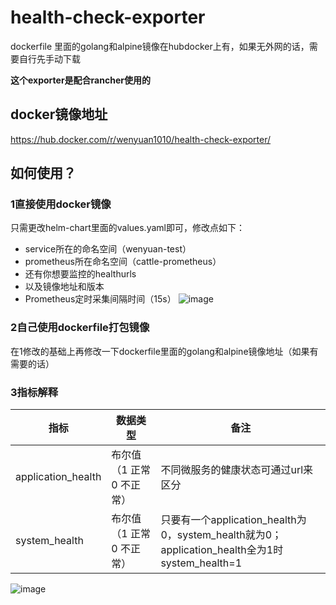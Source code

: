 # health-check-exporter
dockerfile 里面的golang和alpine镜像在hubdocker上有，如果无外网的话，需要自行先手动下载

**这个exporter是配合rancher使用的**

## docker镜像地址
https://hub.docker.com/r/wenyuan1010/health-check-exporter/

## 如何使用？
### 1直接使用docker镜像
只需更改helm-chart里面的values.yaml即可，修改点如下：
* service所在的命名空间（wenyuan-test）
* prometheus所在命名空间（cattle-prometheus）
* 还有你想要监控的healthurls
* 以及镜像地址和版本
* Prometheus定时采集间隔时间（15s）
  ![image](https://github.com/WenYuan1010/health-check-exporter/assets/105798640/da3371cf-f180-4637-ad41-2575c7844f09)

### 2自己使用dockerfile打包镜像
在1修改的基础上再修改一下dockerfile里面的golang和alpine镜像地址（如果有需要的话）

### 3指标解释
|指标| 数据类型 | 备注 |
| --- | --- | --- |
|  application_health| 布尔值（1 正常 0 不正常） | 不同微服务的健康状态可通过url来区分 |
|  system_health| 布尔值（1 正常 0 不正常） | 只要有一个application_health为0，system_health就为0；application_health全为1时system_health=1 |

![image](https://github.com/WenYuan1010/health-check-exporter/assets/105798640/2d6707c0-4b10-403a-863a-d60c809c0b8f)

